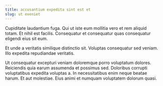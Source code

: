 ```yaml
---
title: accusantium expedita sint est et
slug: ut eveniet
---
```


Cupiditate laudantium fuga. Qui ut iste eum mollitia vero et rem aliquid totam. Et nihil est facilis. Consequatur et consequatur quas consequatur eligendi eius sit eum.

Et unde a veritatis similique distinctio sit. Voluptas consequatur sed veniam. Illo expedita repudiandae veritatis.

Ut consequatur excepturi veniam doloremque porro voluptatum dolores. Reiciendis quia earum assumenda et possimus sed. Doloribus corrupti voluptatibus expedita voluptas a. In necessitatibus enim neque beatae harum. Et aut molestiae. Eius animi et numquam voluptatem dolorum quasi.
